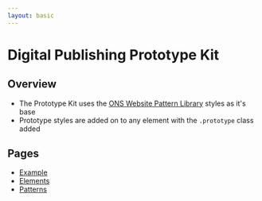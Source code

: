 ```yaml
---
layout: basic
---
```


# Digital Publishing Prototype Kit

## Overview
- The Prototype Kit uses the [ONS Website Pattern Library](http://onsdigital.github.io/ons-pattern-library-starter) styles as it's base
- Prototype styles are added on to any element with the `.prototype` class added

## Pages
- [Example](example)
- [Elements](elements)
- [Patterns](patterns)
